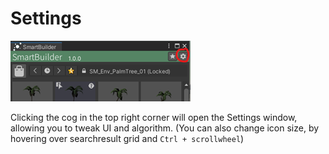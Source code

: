 # Settings

![Settings](/images/Settings.png "Access the Settings Window")

Clicking the cog in the top right corner will open the Settings window, allowing you to tweak UI and algorithm. (You can also change icon size, by hovering over searchresult grid and `Ctrl + scrollwheel`) 